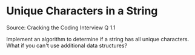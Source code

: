# Unique Characters in a String

Source: Cracking the Coding Interview Q 1.1

Implement an algorithm to determine if a string has all unique characters.
What if you can't use additional data structures?
